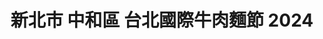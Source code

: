 ---
title: "新北市 中和區 台北國際牛肉麵節 2024"
keywords:
  - 美食競賽
  - 台灣美食
  - 美食精選
datePublished: "2025-06-30"
dateModified: "2025-07-01"
city: "新北市"
district: "中和區"
award: "台北國際牛肉麵節"
year: "2024"
page: 1
count: 1

restaurants:
  - name: "癮-自在(暫時關閉)"
    address: "235新北市中和區中安街70號"
    phone: ""
    geo: "25.00221962406057, 121.5124245684332"
    google_map: "https://maps.app.goo.gl/g455zVGbFoSWbUqL7"
    footinder: "https://footinder.com.tw/%e6%96%b0%e5%8c%97%e5%b8%82%e4%b8%ad%e5%92%8c%e5%8d%80/181100/"
    official: "https://www.facebook.com/profile.php?id=100057685980048"
    award:
    - name: "台北國際牛肉麵節"
      year: "2024"
---